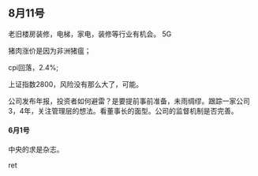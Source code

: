 ## 8月11号

老旧楼房装修，电梯，家电，装修等行业有机会。
5G

猪肉涨价是因为非洲猪瘟；

cpi回落，2.4%;

上证指数2800，风险没有那么大了，可能。

公司发布年报，投资者如何避雷？是要提前事前准备，未雨绸缪。跟踪一家公司3，4年，关注管理层的想法。看董事长的面型。公司的监督机制是否完善。





#### 6月1号

中央的求是杂志。


ret
